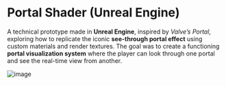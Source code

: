 # Portal Shader (Unreal Engine)

A technical prototype made in **Unreal Engine**, inspired by *Valve’s Portal*, exploring how to replicate the iconic **see-through portal effect** using custom materials and render textures.
The goal was to create a functioning **portal visualization system** where the player can look through one portal and see the real-time view from another.

![image](https://github.com/user-attachments/assets/9051a4cc-54d5-4b97-ada1-b2e43d02ce11)
